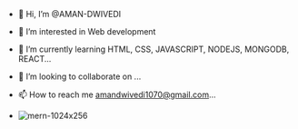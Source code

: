- 👋 Hi, I’m @AMAN-DWIVEDI
- 👀 I’m interested in Web development 
- 🌱 I’m currently learning HTML, CSS, JAVASCRIPT, NODEJS, MONGODB, REACT...
- 💞️ I’m looking to collaborate on ...
- 📫 How to reach me amandwivedi1070@gmail.com...

- ![mern-1024x256](https://github.com/AMAN-DIV/AMAN-DIV/assets/125110120/34a9a745-a162-49d3-bb48-14229fae2875)


<!---
AMAN-DIV/AMAN-Dwivedi is a ✨ special ✨ repository because its `README.md` (this file) appears on your GitHub profile.
You can click the Preview link to take a look at your changes.
--->

